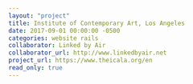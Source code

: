 ```yaml
---
layout: "project"
title: Institute of Contemporary Art, Los Angeles
date: 2017-09-01 00:00:00 -0500
categories: website rails
collaborator: Linked by Air
collaborator_url: http://www.linkedbyair.net
project_url: https://www.theicala.org/en
read_only: true
---
```

